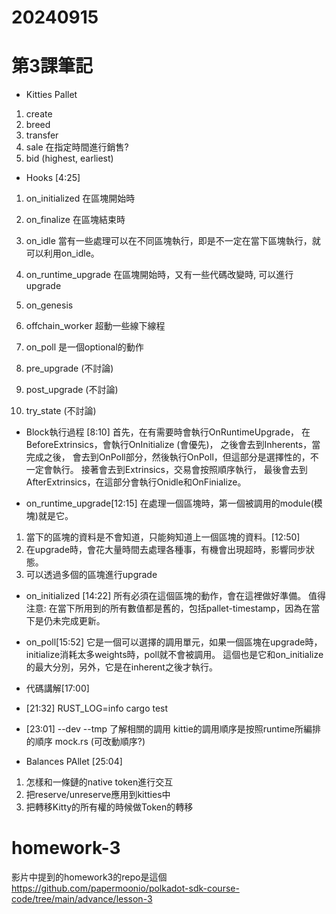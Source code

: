 # 20240915
# 第3課筆記
* Kitties Pallet
1. create
2. breed
3. transfer
4. sale
在指定時間進行銷售?
5. bid (highest, earliest)

* Hooks [4:25]
1. on_initialized
在區塊開始時
2. on_finalize
在區塊結束時
3. on_idle
當有一些處理可以在不同區塊執行，即是不一定在當下區塊執行，就可以利用on_idle。
4. on_runtime_upgrade
在區塊開始時，又有一些代碼改變時, 可以進行upgrade
5. on_genesis

6. offchain_worker
超動一些線下線程
7. on_poll
是一個optional的動作
8. pre_upgrade (不討論)
9. post_upgrade (不討論)
10. try_state (不討論)

* Block執行過程 [8:10]
首先，在有需要時會執行OnRuntimeUpgrade，
在BeforeExtrinsics，會執行OnInitialize (會優先)，
之後會去到Inherents，當完成之後，
會去到OnPoll部分，然後執行OnPoll，但這部分是選擇性的，不一定會執行。
接著會去到Extrinsics，交易會按照順序執行，
最後會去到AfterExtrinsics，在這部分會執行Onidle和OnFinialize。

* on_runtime_upgrade[12:15]
在處理一個區塊時，第一個被調用的module(模塊)就是它。
1. 當下的區塊的資料是不會知道，只能夠知道上一個區塊的資料。[12:50]
2. 在upgrade時，會花大量時間去處理各種事，有機會出現超時，影響同步狀態。
3. 可以透過多個的區塊進行upgrade

* on_initialized [14:22]
所有必須在這個區塊的動作，會在這裡做好準備。
值得注意: 在當下所用到的所有數值都是舊的，包括pallet-timestamp，因為在當下是仍未完成更新。

* on_poll[15:52]
它是一個可以選擇的調用單元，如果一個區塊在upgrade時，initialize消耗太多weights時，poll就不會被調用。
這個也是它和on_initialize的最大分別，另外，它是在inherent之後才執行。

* 代碼講解[17:00]

* [21:32]
RUST_LOG=info cargo test

* [23:01]
--dev --tmp
了解相關的調用
kittie的調用順序是按照runtime所編排的順序
mock.rs (可改動順序?)

* Balances PAllet [25:04]
1. 怎樣和一條鏈的native token進行交互
2. 把reserve/unreserve應用到kitties中
3. 把轉移Kitty的所有權的時候做Token的轉移



# homework-3
影片中提到的homework3的repo是這個
https://github.com/papermoonio/polkadot-sdk-course-code/tree/main/advance/lesson-3